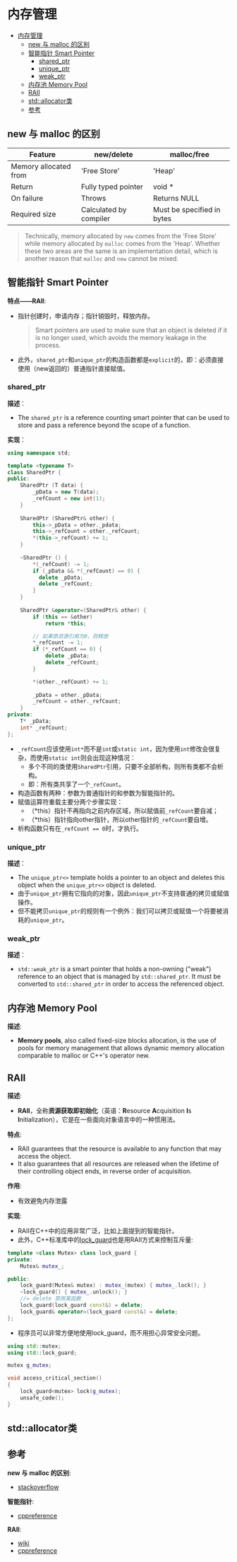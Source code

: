 # 内存管理

- [内存管理](#内存管理)
  - [new 与 malloc 的区别](#new-与-malloc-的区别)
  - [智能指针 Smart Pointer](#智能指针-smart-pointer)
    - [shared\_ptr](#shared_ptr)
    - [unique\_ptr](#unique_ptr)
    - [weak\_ptr](#weak_ptr)
  - [内存池 Memory Pool](#内存池-memory-pool)
  - [RAII](#raii)
  - [std::allocator类](#stdallocator类)
  - [参考](#参考)

## new 与 malloc 的区别

| Feature               | new/delete             | malloc/free                |
| --------------------- | ---------------------- | -------------------------- |
| Memory allocated from | 'Free Store'           | 'Heap'                     |
| Return                | Fully typed pointer    | void *                     |
| On failure            | Throws                 | Returns NULL               |
| Required size         | Calculated by compiler | Must be specified in bytes |

> Technically, memory allocated by `new` comes from the 'Free Store' while memory allocated by `malloc` comes from the 'Heap'. Whether these two areas are the same is an implementation detail, which is another reason that `malloc` and `new` cannot be mixed.

## 智能指针 Smart Pointer

**特点——RAII**:

- 指针创建时，申请内存；指针销毁时，释放内存。

  > Smart pointers are used to make sure that an object is deleted if it is no longer used, which avoids the memory leakage in the process.

- 此外，`shared_ptr`和`unique_ptr`的构造函数都是`explicit`的，即：必须直接使用（new返回的）普通指针直接赋值。

### shared_ptr

**描述**：

- The `shared_ptr` is a reference counting smart pointer that can be used to store and pass a reference beyond the scope of a function.

**实现**：

``` c++
using namespace std;

template <typename T>
class SharedPtr {
public:
    SharedPtr (T data) {
        _pData = new T(data);
        _refCount = new int(1);
    }
    
    SharedPtr (SharedPtr& other) {
        this->_pData = other._pdata;
        this->_refCount = other._refCount;
        *(this->_refCount) += 1;
    }
    
    ~SharedPtr () {
        *(_refCount) -= 1;
        if (_pData && *(_refCount) == 0) {
          delete _pData;
          delete _refCount;
        }
    }
    
    SharedPtr &operator=(SharedPtr& other) {
        if (this == &other)
            return *this;

        // 如果原资源引用为0，则释放
        *_refCount -= 1;
        if (*_refCount == 0) {
            delete _pData;
            delete _refCount;
        }

        *(other._refCount) += 1;
        
        _pData = other._pData;
        _refCount = other._refCount;
    }
private:    
    T* _pData;
    int* _refCount;
};
```

- `_refCount`应该使用`int*`而不是`int`或`static int`，因为使用`int`修改会很复杂，而使用`static int`则会出现这种情况：
  - 多个不同的类使用`SharedPtr`引用，只要不全部析构，则所有类都不会析构。
  - 即：所有类共享了一个`_refCount`。
- 构造函数有两种：参数为普通指针的和参数为智能指针的。
- 赋值运算符重载主要分两个步骤实现：
  - （*this）指针不再指向之前内存区域，所以赋值前`_refCount`要自减；
  - （*this）指针指向other指针，所以other指针的`_refCount`要自增。
- 析构函数只有在`_refCount == 0`时，才执行。

### unique_ptr

**描述**：

- The `unique_ptr<>` template holds a pointer to an object and deletes this object when the `unique_ptr<>` object is deleted.
- 由于`unique_ptr`拥有它指向的对象，因此`unique_ptr`不支持普通的拷贝或赋值操作。
- 但不能拷贝`unique_ptr`的规则有一个例外：我们可以拷贝或赋值一个将要被消耗的`unique_ptr`。

### weak_ptr

**描述**：

- `std::weak_ptr` is a smart pointer that holds a non-owning ("weak") reference to an object that is managed by `std::shared_ptr`. It must be converted to `std::shared_ptr` in order to access the referenced object.

## 内存池 Memory Pool

**描述**:

- **Memory pools**, also called fixed-size blocks allocation, is the use of pools for memory management that allows dynamic memory allocation comparable to malloc or C++'s operator new.

## RAII

**描述**:

- **RAII**，全称**资源获取即初始化**（英语：**R**esource **A**cquisition **I**s **I**nitialization），它是在一些面向对象语言中的一种惯用法。

**特点**:

- RAII guarantees that the resource is available to any function that may access the object.
- It also guarantees that all resources are released when the lifetime of their controlling object ends, in reverse order of acquisition.

**作用**:

- 有效避免内存泄露

**实现**:

- RAII在C++中的应用非常广泛，比如上面提到的智能指针。
- 此外，C++标准库中的[lock_guard](http://en.cppreference.com/w/cpp/thread/lock_guard)也是用RAII方式来控制互斥量:

``` c++
template <class Mutex> class lock_guard {
private:
    Mutex& mutex_;

public:
    lock_guard(Mutex& mutex) : mutex_(mutex) { mutex_.lock(); }
    ~lock_guard() { mutex_.unlock(); }
    //= delete 禁用某函数
    lock_guard(lock_guard const&) = delete;
    lock_guard& operator=(lock_guard const&) = delete;
};
```

- 程序员可以非常方便地使用lock_guard，而不用担心异常安全问题。

``` c++
using std::mutex;
using std::lock_guard;

mutex g_mutex;

void access_critical_section()
{
    lock_guard<mutex> lock(g_mutex);
    unsafe_code();
}
```

## std::allocator类

## 参考

**new 与 malloc 的区别**:

- [stackoverflow](https://stackoverflow.com/questions/240212/what-is-the-difference-between-new-delete-and-malloc-free)

**智能指针**:

- [cppreference](https://en.cppreference.com/book/intro/smart_pointers)

**RAII**:

- [wiki](https://zh.wikipedia.org/wiki/RAII)
- [cppreference](https://en.cppreference.com/w/cpp/language/raii)
